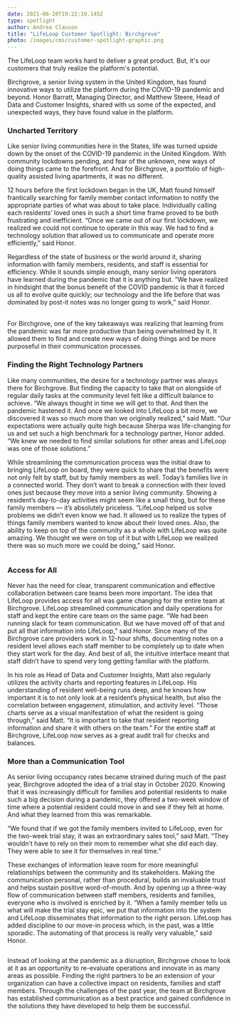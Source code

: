 ```yaml
---
date: 2021-06-28T19:22:19.145Z
type: spotlight
author: Andrea Clauson
title: "LifeLoop Customer Spotlight: Birchgrove"
photo: /images/cms/customer-spotlight-graphic.png
---
```

The LifeLoop team works hard to deliver a great product. But, it's our customers that truly realize the platform's potential.

Birchgrove, a senior living system in the United Kingdom, has found innovative ways to utilize the platform during the COVID-19 pandemic and beyond. Honor Barratt, Managing Director, and Matthew Steere, Head of Data and Customer Insights, shared with us some of the expected, and unexpected ways, they have found value in the platform. 

### Uncharted Territory

Like senior living communities here in the States, life was turned upside down by the onset of the COVID-19 pandemic in the United Kingdom. With community lockdowns pending, and fear of the unknown, new ways of doing things came to the forefront. And for Birchgrove, a portfolio of high-quality assisted living apartments, it was no different. 

12 hours before the first lockdown began in the UK, Matt found himself frantically searching for family member contact information to notify the appropriate parties of what was about to take place. Individually calling each residents’ loved ones in such a short time frame proved to be both frustrating and inefficient. “Once we came out of our first lockdown, we realized we could not continue to operate in this way. We had to find a technology solution that allowed us to communicate and operate more efficiently,” said Honor. 

Regardless of the state of business or the world around it, sharing information with family members, residents, and staff is essential for efficiency. While it sounds simple enough, many senior living operators have learned during the pandemic that it is anything but.  “We have realized in hindsight that the bonus benefit of the COVID pandemic is that it forced us all to evolve quite quickly; our technology and the life before that was dominated by post-it notes was no longer going to work,” said Honor.

\
For Birchgrove, one of the key takeaways was realizing that learning from the pandemic was far more productive than being overwhelmed by it. It allowed them to find and create new ways of doing things and be more purposeful in their communication processes. 

### Finding the Right Technology Partners

Like many communities, the desire for a technology partner was always there for Birchgrove. But finding the capacity to take that on alongside of regular daily tasks at the community level felt like a difficult balance to achieve. “We always thought in time we will get to that. And then the pandemic hastened it. And once we looked into LifeLoop a bit more, we discovered it was so much more than we originally realized,” said Matt. “Our expectations were actually quite high because Sherpa was life-changing for us and set such a high benchmark for a technology partner, Honor added. “We knew we needed to find similar solutions for other areas and LifeLoop was one of those solutions.”

While streamlining the communication process was the initial draw to bringing LifeLoop on board, they were quick to share that the benefits were not only felt by staff, but by family members as well. Today’s families live in a connected world. They don’t want to break a connection with their loved ones just because they move into a senior living community. Showing a resident’s day-to-day activities might seem like a small thing, but for these family members — it’s absolutely priceless. “LifeLoop helped us solve problems we didn’t even know we had. It allowed us to realize the types of things family members wanted to know about their loved ones. Also, the ability to keep on top of the community as a whole with LifeLoop was quite amazing. We thought we were on top of it but with LifeLoop we realized there was so much more we could be doing,” said Honor. 

![]()

### Access for All

Never has the need for clear, transparent communication and effective collaboration between care teams been more important. The idea that LifeLoop provides access for all was game changing for the entire team at Birchgrove. LifeLoop streamlined communication and daily operations for staff and kept the entire care team on the same page. “We had been running slack for team communication. But we have moved off of that and put all that information into LifeLoop,” said Honor. Since many of the Birchgrove care providers work in 12-hour shifts, documenting notes on a resident level allows each staff member to be completely up to date when they start work for the day. And best of all, the intuitive interface meant that staff didn’t have to spend very long getting familiar with the platform.

In his role as Head of Data and Customer Insights, Matt also regularly utilizes the activity charts and reporting features in LifeLoop. His understanding of resident well-being runs deep, and he knows how important it is to not only look at a resident’s physical health, but also the correlation between engagement, stimulation, and activity level. “Those charts serve as a visual manifestation of what the resident is going through,” said Matt. “It is important to take that resident reporting information and share it with others on the team.” For the entire staff at Birchgrove, LifeLoop now serves as a great audit trail for checks and balances.

### More than a Communication Tool

As senior living occupancy rates became strained during much of the past year, Birchgrove adopted the idea of a trial stay in October 2020. Knowing that it was increasingly difficult for families and potential residents to make such a big decision during a pandemic, they offered a two-week window of time where a potential resident could move in and see if they felt at home.  And what they learned from this was remarkable. 

“We found that if we got the family members invited to LifeLoop, even for the two-week trial stay, it was an extraordinary sales tool,” said Matt.  “They wouldn’t have to rely on their mom to remember what she did each day. They were able to see it for themselves in real time.” 

These exchanges of information leave room for more meaningful relationships between the community and its stakeholders. Making the communication personal, rather than procedural, builds an invaluable trust and helps sustain positive word-of-mouth. And by opening up a three-way flow of communication between staff members, residents and families, everyone who is involved is enriched by it. “When a family member tells us what will make the trial stay epic, we put that information into the system and LifeLoop disseminates that information to the right person. LifeLoop has added discipline to our move-in process which, in the past, was a little sporadic. The automating of that process is really very valuable,” said Honor. 

![]()

Instead of looking at the pandemic as a disruption, Birchgrove chose to look at it as an opportunity to re-evaluate operations and innovate in as many areas as possible. Finding the right partners to be an extension of your organization can have a collective impact on residents, families and staff members. Through the challenges of the past year, the team at Birchgrove has established communication as a best practice and gained confidence in the solutions they have developed to help them be successful.